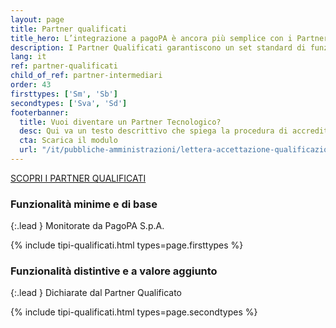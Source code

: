 ```yaml
---
layout: page
title: Partner qualificati
title_hero: L’integrazione a pagoPA è ancora più semplice con i Partner Qualificati
description: I Partner Qualificati garantiscono un set standard di funzionalità legate alla piattaforma pagoPA. Le PA possono così valutare più facilmente i servizi offerti e garantire un’esperienza ottimale ai propri cittadini.
lang: it
ref: partner-qualificati
child_of_ref: partner-intermediari
order: 43
firsttypes: ['Sm', 'Sb']
secondtypes: ['Sva', 'Sd']
footerbanner:
  title: Vuoi diventare un Partner Tecnologico?
  desc: Qui va un testo descrittivo che spiega la procedura di accreditamento e certificazione da parte di PagoPA Sp.A.
  cta: Scarica il modulo
  url: "/it/pubbliche-amministrazioni/lettera-accettazione-qualificazione.rtf"
---
```


<div class="mb-5 ">
<a href="#" class="btn btn-xs btn-primary px-5">SCOPRI I PARTNER QUALIFICATI</a>
</div>

### Funzionalità minime e di base

{:.lead }
Monitorate da PagoPA S.p.A.

{% include tipi-qualificati.html
           types=page.firsttypes %}

<div class="py-4"></div>


### Funzionalità distintive e a valore aggiunto

{:.lead }
Dichiarate dal Partner Qualificato

{% include tipi-qualificati.html
           types=page.secondtypes %}

